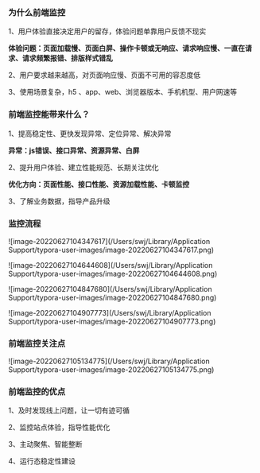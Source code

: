 ### 为什么前端监控

1、用户体验直接决定用户的留存，体验问题单靠用户反馈不现实

**体验问题：页面加载慢、页面白屏、操作卡顿或无响应、请求响应慢、一直在请求、请求频繁报错、排版样式错乱**

2、用户要求越来越高，对页面响应慢、页面不可用的容忍度低

3、使用场景复杂，h5 、app、web、浏览器版本、手机机型、用户网速等

### 前端监控能带来什么？

1、提高稳定性、更快发现异常、定位异常、解决异常

**异常：js错误、接口异常、资源异常、白屏**

2、提升用户体验、建立性能规范、长期关注优化

**优化方向：页面性能、接口性能、资源加载性能、卡顿监控**

3、了解业务数据，指导产品升级

### 监控流程

![image-20220627104347617](/Users/swj/Library/Application Support/typora-user-images/image-20220627104347617.png)

![image-20220627104644608](/Users/swj/Library/Application Support/typora-user-images/image-20220627104644608.png)

![image-20220627104847680](/Users/swj/Library/Application Support/typora-user-images/image-20220627104847680.png)

![image-20220627104907773](/Users/swj/Library/Application Support/typora-user-images/image-20220627104907773.png)

### 前端监控关注点

![image-20220627105134775](/Users/swj/Library/Application Support/typora-user-images/image-20220627105134775.png)

### 前端监控的优点

1、及时发现线上问题，让一切有迹可循

2、监控站点体验，指导性能优化

3、主动聚焦、智能整断

4、运行态稳定性建设



















